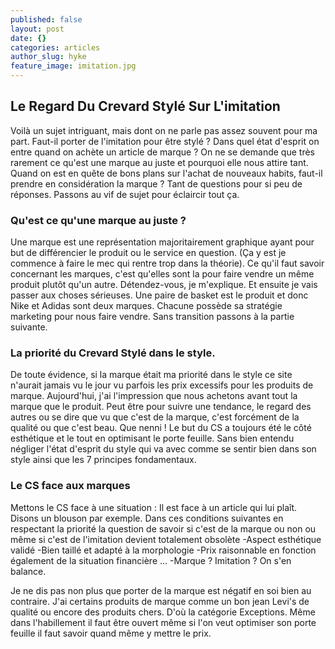 ```yaml
---
published: false
layout: post
date: {}
categories: articles
author_slug: hyke
feature_image: imitation.jpg
---
```

## Le Regard Du Crevard Stylé Sur L'imitation

Voilà un sujet intriguant, mais dont on ne parle pas assez souvent pour ma part. Faut-il porter de l'imitation pour être stylé ? Dans quel état d'esprit on entre quand on achète un article de marque ? On ne se demande que très rarement ce qu'est une marque au juste et pourquoi elle nous attire tant. Quand on est en quête de bons plans sur l'achat de nouveaux habits, faut-il prendre en considération la marque ? Tant de questions pour si peu de réponses. Passons au vif de sujet pour éclaircir tout ça.

### Qu'est ce qu'une marque au juste ?

Une marque est une représentation majoritairement graphique ayant pour but de différencier le produit ou le service en question. (Ça y est je commence à faire le mec qui rentre trop dans la théorie).
Ce qu'il faut savoir concernant les marques, c'est qu'elles sont la pour faire vendre un même produit plutôt qu'un autre. Détendez-vous, je m'explique. Et ensuite je vais passer aux choses sérieuses. Une paire de basket est le produit et donc Nike et Adidas sont deux marques. Chacune possède sa stratégie marketing pour nous faire vendre. Sans transition passons à la partie suivante.

### La priorité du Crevard Stylé dans le style.

De toute évidence, si la marque était ma priorité dans le style ce site n'aurait jamais vu le jour vu parfois les prix excessifs pour les produits de marque. Aujourd'hui, j'ai l'impression que nous achetons avant tout la marque que le produit. Peut être pour suivre une tendance, le regard des autres ou se dire que vu que c'est de la marque, c'est forcément de la qualité ou que c'est beau. Que nenni ! 
Le but du CS a toujours été le côté esthétique et le tout en optimisant le porte feuille. Sans bien entendu négliger l'état d'esprit du style qui va avec comme se sentir bien dans son style ainsi que les 7 principes fondamentaux.

### Le CS face aux marques

Mettons le CS face à une situation :
Il est face à un article qui lui plaît. Disons un blouson par exemple. Dans ces conditions suivantes en respectant la priorité la question de savoir si c'est de la marque ou non ou même si c'est de l'imitation devient totalement obsolète 
-Aspect esthétique validé 
-Bien taillé et adapté à la morphologie 
-Prix raisonnable en fonction également de la situation financière
...
-Marque ? Imitation ? On s'en balance. 

Je ne dis pas non plus que porter de la marque est négatif en soi bien au contraire. J'ai certains produits de marque comme un bon jean Levi's de qualité ou encore des produits chers. D'où la catégorie Exceptions. Même dans l'habillement il faut être ouvert même si l'on veut optimiser son porte feuille il faut savoir quand même y mettre le prix.
